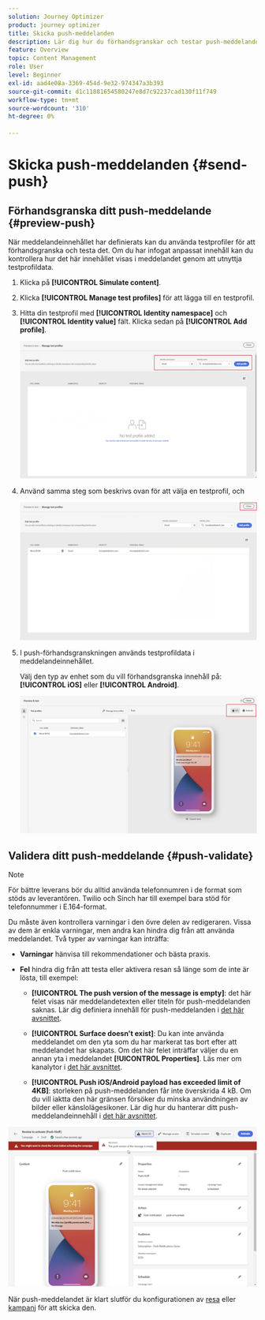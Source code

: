 ```yaml
---
solution: Journey Optimizer
product: journey optimizer
title: Skicka push-meddelanden
description: Lär dig hur du förhandsgranskar och testar push-meddelanden i Journey Optimizer
feature: Overview
topic: Content Management
role: User
level: Beginner
exl-id: aad4e08a-3369-454d-9e32-974347a3b393
source-git-commit: d1c11881654580247e8d7c92237cad130f11f749
workflow-type: tm+mt
source-wordcount: '310'
ht-degree: 0%

---
```


# Skicka push-meddelanden {#send-push}

## Förhandsgranska ditt push-meddelande {#preview-push}

När meddelandeinnehållet har definierats kan du använda testprofiler för att förhandsgranska och testa det. Om du har infogat anpassat innehåll kan du kontrollera hur det här innehållet visas i meddelandet genom att utnyttja testprofildata.

1. Klicka på **[!UICONTROL Simulate content]**.

1. Klicka **[!UICONTROL Manage test profiles]** för att lägga till en testprofil.

1. Hitta din testprofil med **[!UICONTROL Identity namespace]** och **[!UICONTROL Identity value]** fält. Klicka sedan på **[!UICONTROL Add profile]**.

   ![](assets/push_preview_1.png)

1. Använd samma steg som beskrivs ovan för att välja en testprofil, och

   ![](assets/push_preview_2.png)

1. I push-förhandsgranskningen används testprofildata i meddelandeinnehållet.

   Välj den typ av enhet som du vill förhandsgranska innehåll på: **[!UICONTROL iOS]** eller **[!UICONTROL Android]**.

   ![](assets/push_preview_3.png)

## Validera ditt push-meddelande {#push-validate}

>[!NOTE]
>
> För bättre leverans bör du alltid använda telefonnumren i de format som stöds av leverantören. Twilio och Sinch har till exempel bara stöd för telefonnummer i E.164-format.

Du måste även kontrollera varningar i den övre delen av redigeraren.  Vissa av dem är enkla varningar, men andra kan hindra dig från att använda meddelandet. Två typer av varningar kan inträffa:

* **Varningar** hänvisa till rekommendationer och bästa praxis.

* **Fel** hindra dig från att testa eller aktivera resan så länge som de inte är lösta, till exempel:

   * **[!UICONTROL The push version of the message is empty]**: det här felet visas när meddelandetexten eller titeln för push-meddelanden saknas. Lär dig definiera innehåll för push-meddelanden i [det här avsnittet](create-push.md).

   * **[!UICONTROL Surface doesn't exist]**: Du kan inte använda meddelandet om den yta som du har markerat tas bort efter att meddelandet har skapats. Om det här felet inträffar väljer du en annan yta i meddelandet **[!UICONTROL Properties]**. Läs mer om kanalytor i [det här avsnittet](../configuration/channel-surfaces.md).

   * **[!UICONTROL Push iOS/Android payload has exceeded limit of 4KB]**: storleken på push-meddelanden får inte överskrida 4 kB. Om du vill iaktta den här gränsen försöker du minska användningen av bilder eller känslolägesikoner. Lär dig hur du hanterar ditt push-meddelandeinnehåll i [det här avsnittet](../push/create-push.md).

![](assets/push_alert.png)

När push-meddelandet är klart slutför du konfigurationen av [resa](../building-journeys/journey-gs.md) eller [kampanj](../campaigns/create-campaign.md) för att skicka den.
